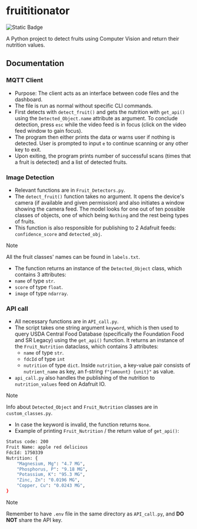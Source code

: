 # fruititionator

![Static Badge](https://img.shields.io/badge/Python-3.8.5-blue?style=flat&logo=Python&logoColor=white)

A Python project to detect fruits using Computer Vision and return their nutrition values.

## Documentation

### MQTT Client

- Purpose: The client acts as an interface between code files and the dashboard.
- The file is run as normal without specific CLI commands.
- First detects with `detect_fruit()` and gets the nutrition with `get_api()` using the `Detected_Object.name` attribute as argument. To conclude detection, press `esc` while the video feed is in focus (click on the video feed window to gain focus).
- The program then either prints the data or warns user if nothing is detected. User is prompted to input `e` to continue scanning or any other key to exit.
- Upon exiting, the program prints number of successful scans (times that a fruit is detected) and a list of detected fruits. 

### Image Detection

- Relevant functions are in `Fruit_Detectors.py`.
- The `detect_fruit()` function takes no argument. It opens the device's camera (if available and given permission) and also initiates a window showing the camera feed. The model looks for one out of ten possible classes of objects, one of which being `Nothing` and the rest being types of fruits.
- This function is also responsible for publishing to 2 Adafruit feeds: `confidence_score` and `detected_obj`.

> [!NOTE]
> All the fruit classes' names can be found in `labels.txt`.
  - The function returns an instance of the `Detected_Object` class, which contains 3 attributes:
  - `name` of type `str`.
  - `score` of type `float`.
  - `image` of type `ndarray`.

### API call

- All necessary functions are in `API_call.py`.
- The script takes one string argument `keyword`, which is then used to query USDA Central Food Database (specifically the Foundation Food and SR Legacy) using the `get_api()` function. It returns an instance of the `Fruit_Nutrition` dataclass, which contains 3 attributes:
  - `name` of type `str`.
  - `fdcId` of type `int`
  - `nutrition` of type `dict`. Inside `nutrition`, a key-value pair consists of `nutrient_name` as key, an f-string `f"{amount} {unit}"` as value.
- `api_call.py` also handles the publishing of the nutrition to `nutrition_values` feed on Adafruit IO. 

> [!NOTE]
> Info about `Detected_Object` and `Fruit_Nutrition` classes are in `custom_classes.py`.

- In case the keyword is invalid, the function returns `None`.
- Example of printing `Fruit_Nutrition` / the return value of `get_api()`:

```bash
Status code: 200
Fruit Name: apple red delicious
FdcId: 1750339
Nutrition: {
    "Magnesium, Mg": "4.7 MG",
    "Phosphorus, P": "9.18 MG",
    "Potassium, K": "95.3 MG",
    "Zinc, Zn": "0.0196 MG",
    "Copper, Cu": "0.0243 MG",
}
```

> [!NOTE]
> Remember to have `.env` file in the same directory as `API_call.py`, and **DO NOT** share the API key.